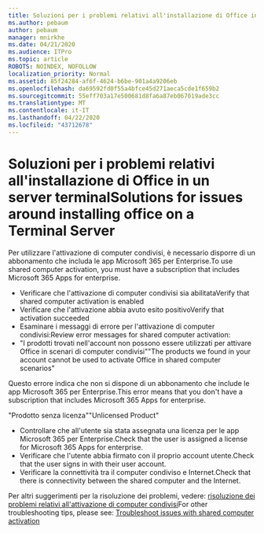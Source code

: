```yaml
---
title: Soluzioni per i problemi relativi all'installazione di Office in un server terminal
ms.author: pebaum
author: pebaum
manager: mnirkhe
ms.date: 04/21/2020
ms.audience: ITPro
ms.topic: article
ROBOTS: NOINDEX, NOFOLLOW
localization_priority: Normal
ms.assetid: 85f24284-af6f-4624-b6be-901a4a9206eb
ms.openlocfilehash: da69592fd0f55a4bfce45d271aeca5cde1f659b2
ms.sourcegitcommit: 55eff703a17e500681d8fa6a87eb067019ade3cc
ms.translationtype: MT
ms.contentlocale: it-IT
ms.lasthandoff: 04/22/2020
ms.locfileid: "43712678"
---
```

# <a name="solutions-for-issues-around-installing-office-on-a-terminal-server"></a><span data-ttu-id="11f14-102">Soluzioni per i problemi relativi all'installazione di Office in un server terminal</span><span class="sxs-lookup"><span data-stu-id="11f14-102">Solutions for issues around installing office on a Terminal Server</span></span>

<span data-ttu-id="11f14-103">Per utilizzare l'attivazione di computer condivisi, è necessario disporre di un abbonamento che includa le app Microsoft 365 per Enterprise.</span><span class="sxs-lookup"><span data-stu-id="11f14-103">To use shared computer activation, you must have a subscription that includes Microsoft 365 Apps for enterprise.</span></span>
  
- <span data-ttu-id="11f14-104">Verificare che l'attivazione di computer condivisi sia abilitata</span><span class="sxs-lookup"><span data-stu-id="11f14-104">Verify that shared computer activation is enabled</span></span>
- <span data-ttu-id="11f14-105">Verificare che l'attivazione abbia avuto esito positivo</span><span class="sxs-lookup"><span data-stu-id="11f14-105">Verify that activation succeeded</span></span>
- <span data-ttu-id="11f14-106">Esaminare i messaggi di errore per l'attivazione di computer condivisi:</span><span class="sxs-lookup"><span data-stu-id="11f14-106">Review error messages for shared computer activation:</span></span>
- <span data-ttu-id="11f14-107">"I prodotti trovati nell'account non possono essere utilizzati per attivare Office in scenari di computer condivisi"</span><span class="sxs-lookup"><span data-stu-id="11f14-107">"The products we found in your account cannot be used to activate Office in shared computer scenarios"</span></span>
  
<span data-ttu-id="11f14-108">Questo errore indica che non si dispone di un abbonamento che include le app Microsoft 365 per Enterprise.</span><span class="sxs-lookup"><span data-stu-id="11f14-108">This error means that you don't have a subscription that includes Microsoft 365 Apps for enterprise.</span></span>

<span data-ttu-id="11f14-109">"Prodotto senza licenza"</span><span class="sxs-lookup"><span data-stu-id="11f14-109">"Unlicensed Product"</span></span>

- <span data-ttu-id="11f14-110">Controllare che all'utente sia stata assegnata una licenza per le app Microsoft 365 per Enterprise.</span><span class="sxs-lookup"><span data-stu-id="11f14-110">Check that the user is assigned a license for Microsoft 365 Apps for enterprise.</span></span>
- <span data-ttu-id="11f14-111">Verificare che l'utente abbia firmato con il proprio account utente.</span><span class="sxs-lookup"><span data-stu-id="11f14-111">Check that the user signs in with their user account.</span></span>
- <span data-ttu-id="11f14-112">Verificare la connettività tra il computer condiviso e Internet.</span><span class="sxs-lookup"><span data-stu-id="11f14-112">Check that there is connectivity between the shared computer and the Internet.</span></span>

<span data-ttu-id="11f14-113">Per altri suggerimenti per la risoluzione dei problemi, vedere: [risoluzione dei problemi relativi all'attivazione di computer condivisi](https://docs.microsoft.com/DeployOffice/troubleshoot-issues-with-shared-computer-activation-for-office-365-proplus)</span><span class="sxs-lookup"><span data-stu-id="11f14-113">For other troubleshooting tips, please see: [Troubleshoot issues with shared computer activation](https://docs.microsoft.com/DeployOffice/troubleshoot-issues-with-shared-computer-activation-for-office-365-proplus)</span></span>
